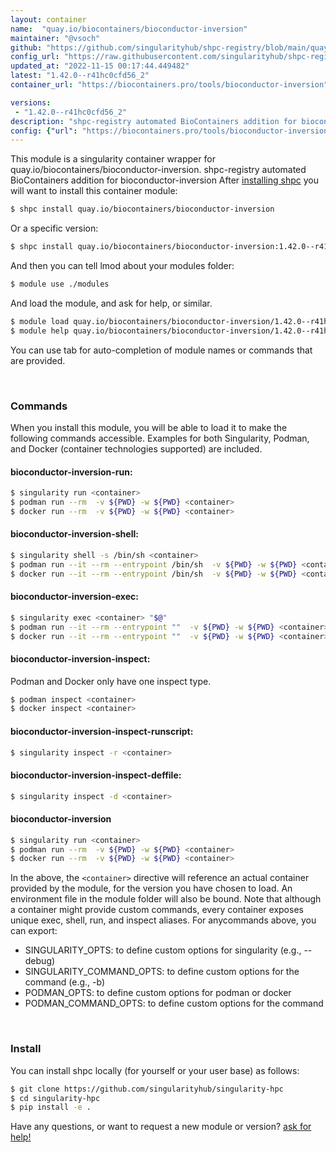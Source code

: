 ```yaml
---
layout: container
name:  "quay.io/biocontainers/bioconductor-inversion"
maintainer: "@vsoch"
github: "https://github.com/singularityhub/shpc-registry/blob/main/quay.io/biocontainers/bioconductor-inversion/container.yaml"
config_url: "https://raw.githubusercontent.com/singularityhub/shpc-registry/main/quay.io/biocontainers/bioconductor-inversion/container.yaml"
updated_at: "2022-11-15 00:17:44.449482"
latest: "1.42.0--r41hc0cfd56_2"
container_url: "https://biocontainers.pro/tools/bioconductor-inversion"

versions:
 - "1.42.0--r41hc0cfd56_2"
description: "shpc-registry automated BioContainers addition for bioconductor-inversion"
config: {"url": "https://biocontainers.pro/tools/bioconductor-inversion", "maintainer": "@vsoch", "description": "shpc-registry automated BioContainers addition for bioconductor-inversion", "latest": {"1.42.0--r41hc0cfd56_2": "sha256:c81dbb8fafeb812b2f092244753531b1d856e8d7bcb1045912f6076576c4423d"}, "tags": {"1.42.0--r41hc0cfd56_2": "sha256:c81dbb8fafeb812b2f092244753531b1d856e8d7bcb1045912f6076576c4423d"}, "docker": "quay.io/biocontainers/bioconductor-inversion"}
---
```


This module is a singularity container wrapper for quay.io/biocontainers/bioconductor-inversion.
shpc-registry automated BioContainers addition for bioconductor-inversion
After [installing shpc](#install) you will want to install this container module:


```bash
$ shpc install quay.io/biocontainers/bioconductor-inversion
```

Or a specific version:

```bash
$ shpc install quay.io/biocontainers/bioconductor-inversion:1.42.0--r41hc0cfd56_2
```

And then you can tell lmod about your modules folder:

```bash
$ module use ./modules
```

And load the module, and ask for help, or similar.

```bash
$ module load quay.io/biocontainers/bioconductor-inversion/1.42.0--r41hc0cfd56_2
$ module help quay.io/biocontainers/bioconductor-inversion/1.42.0--r41hc0cfd56_2
```

You can use tab for auto-completion of module names or commands that are provided.

<br>

### Commands

When you install this module, you will be able to load it to make the following commands accessible.
Examples for both Singularity, Podman, and Docker (container technologies supported) are included.

#### bioconductor-inversion-run:

```bash
$ singularity run <container>
$ podman run --rm  -v ${PWD} -w ${PWD} <container>
$ docker run --rm  -v ${PWD} -w ${PWD} <container>
```

#### bioconductor-inversion-shell:

```bash
$ singularity shell -s /bin/sh <container>
$ podman run --it --rm --entrypoint /bin/sh  -v ${PWD} -w ${PWD} <container>
$ docker run --it --rm --entrypoint /bin/sh  -v ${PWD} -w ${PWD} <container>
```

#### bioconductor-inversion-exec:

```bash
$ singularity exec <container> "$@"
$ podman run --it --rm --entrypoint ""  -v ${PWD} -w ${PWD} <container> "$@"
$ docker run --it --rm --entrypoint ""  -v ${PWD} -w ${PWD} <container> "$@"
```

#### bioconductor-inversion-inspect:

Podman and Docker only have one inspect type.

```bash
$ podman inspect <container>
$ docker inspect <container>
```

#### bioconductor-inversion-inspect-runscript:

```bash
$ singularity inspect -r <container>
```

#### bioconductor-inversion-inspect-deffile:

```bash
$ singularity inspect -d <container>
```



#### bioconductor-inversion

```bash
$ singularity run <container>
$ podman run --rm  -v ${PWD} -w ${PWD} <container>
$ docker run --rm  -v ${PWD} -w ${PWD} <container>
```


In the above, the `<container>` directive will reference an actual container provided
by the module, for the version you have chosen to load. An environment file in the
module folder will also be bound. Note that although a container
might provide custom commands, every container exposes unique exec, shell, run, and
inspect aliases. For anycommands above, you can export:

 - SINGULARITY_OPTS: to define custom options for singularity (e.g., --debug)
 - SINGULARITY_COMMAND_OPTS: to define custom options for the command (e.g., -b)
 - PODMAN_OPTS: to define custom options for podman or docker
 - PODMAN_COMMAND_OPTS: to define custom options for the command

<br>

### Install

You can install shpc locally (for yourself or your user base) as follows:

```bash
$ git clone https://github.com/singularityhub/singularity-hpc
$ cd singularity-hpc
$ pip install -e .
```

Have any questions, or want to request a new module or version? [ask for help!](https://github.com/singularityhub/singularity-hpc/issues)